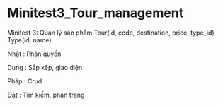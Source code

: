 # Minitest3_Tour_management
Minitest 3: Quản lý sản phẩm
Tour(id, code, destination, price, type_id), Type(id, name)

Nhật : Phân quyền

Dụng : Sắp xếp, giao diện

Pháp : Crud

Đạt : Tìm kiếm, phân trang
